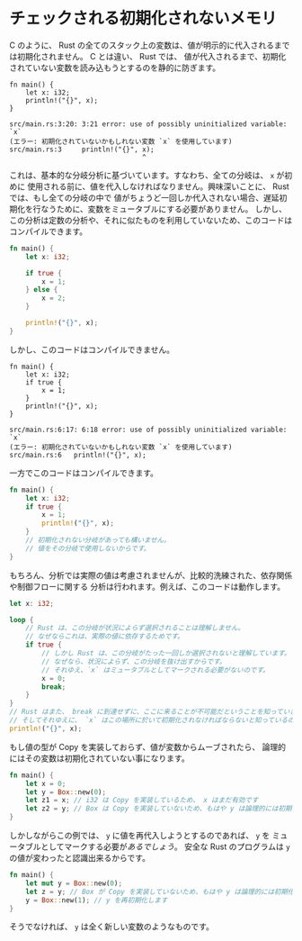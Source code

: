 <!--
# Checked Uninitialized Memory
-->

# チェックされる初期化されないメモリ

<!--
Like C, all stack variables in Rust are uninitialized until a value is
explicitly assigned to them. Unlike C, Rust statically prevents you from ever
reading them until you do:
-->

C のように、 Rust の全てのスタック上の変数は、値が明示的に代入されるまでは初期化されません。 C とは違い、 Rust では、
値が代入されるまで、初期化されていない変数を読み込もうとするのを静的に防ぎます。

```rust,ignore
fn main() {
    let x: i32;
    println!("{}", x);
}
```

```text
src/main.rs:3:20: 3:21 error: use of possibly uninitialized variable: `x`
(エラー: 初期化されていないかもしれない変数 `x` を使用しています)
src/main.rs:3     println!("{}", x);
                                 ^
```

<!--
This is based off of a basic branch analysis: every branch must assign a value
to `x` before it is first used. Interestingly, Rust doesn't require the variable
to be mutable to perform a delayed initialization if every branch assigns
exactly once. However the analysis does not take advantage of constant analysis
or anything like that. So this compiles:
-->

これは、基本的な分岐分析に基づいています。すなわち、全ての分岐は、 `x` が初めに
使用される前に、値を代入しなければなりません。興味深いことに、 Rust では、もし全ての分岐の中で
値がちょうど一回しか代入されない場合、遅延初期化を行なうために、変数をミュータブルにする必要がありません。
しかし、この分析は定数の分析や、それに似たものを利用していないため、このコードはコンパイルできます。

```rust
fn main() {
    let x: i32;

    if true {
        x = 1;
    } else {
        x = 2;
    }

    println!("{}", x);
}
```

<!--
but this doesn't:
-->

しかし、このコードはコンパイルできません。

```rust,ignore
fn main() {
    let x: i32;
    if true {
        x = 1;
    }
    println!("{}", x);
}
```

```text
src/main.rs:6:17: 6:18 error: use of possibly uninitialized variable: `x`
(エラー: 初期化されていないかもしれない変数 `x` を使用しています)
src/main.rs:6   println!("{}", x);
```

<!--
while this does:
-->

一方でこのコードはコンパイルできます。

```rust
fn main() {
    let x: i32;
    if true {
        x = 1;
        println!("{}", x);
    }
    // 初期化されない分岐があっても構いません。
    // 値をその分岐で使用しないからです。
}
```

<!--
Of course, while the analysis doesn't consider actual values, it does
have a relatively sophisticated understanding of dependencies and control
flow. For instance, this works:
-->

もちろん、分析では実際の値は考慮されませんが、比較的洗練された、依存関係や制御フローに関する
分析は行われます。例えば、このコードは動作します。

```rust
let x: i32;

loop {
    // Rust は、この分岐が状況によらず選択されることは理解しません。
    // なぜならこれは、実際の値に依存するためです。
    if true {
        // しかし Rust は、この分岐がたった一回しか選択されないと理解しています。
        // なぜなら、状況によらず、この分岐を抜け出すからです。
        // それゆえ、`x` はミュータブルとしてマークされる必要がないのです。
        x = 0;
        break;
    }
}
// Rust はまた、 break に到達せずに、ここに来ることが不可能だということを知っています。
// そしてそれゆえに、 `x` はこの場所に於いて初期化されなければならないと知っているのです!
println!("{}", x);
```

<!--
If a value is moved out of a variable, that variable becomes logically
uninitialized if the type of the value isn't Copy. That is:
-->

もし値の型が Copy を実装しておらず、値が変数からムーブされたら、
論理的にはその変数は初期化されていない事になります。

```rust
fn main() {
    let x = 0;
    let y = Box::new(0);
    let z1 = x; // i32 は Copy を実装しているため、 x はまだ有効です
    let z2 = y; // Box は Copy を実装していないため、もはや y は論理的には初期化されていません
}
```

<!--
However reassigning `y` in this example *would* require `y` to be marked as
mutable, as a Safe Rust program could observe that the value of `y` changed:
-->

しかしながらこの例では、 `y` に値を再代入しようとするのであれば、 `y` を
ミュータブルとしてマークする必要が*あるでしょう*。
安全な Rust のプログラムは `y` の値が変わったと認識出来るからです。

```rust
fn main() {
    let mut y = Box::new(0);
    let z = y; // Box が Copy を実装していないため、もはや y は論理的には初期化されていません
    y = Box::new(1); // y を再初期化します
}
```

<!--
Otherwise it's like `y` is a brand new variable.
-->

そうでなければ、 `y` は全く新しい変数のようなものです。
